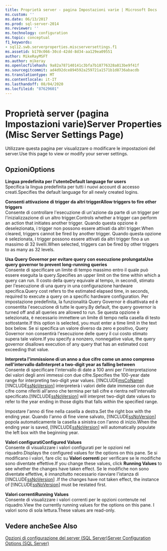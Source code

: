 ```yaml
---
title: Proprietà server - pagina Impostazioni varie | Microsoft Docs
ms.custom: ''
ms.date: 06/13/2017
ms.prod: sql-server-2014
ms.reviewer: ''
ms.technology: configuration
ms.topic: conceptual
f1_keywords:
- sql12.swb.serverproperties.miscserversettings.f1
ms.assetid: b170c066-30cd-42dd-8d34-aa129ea09551
author: MikeRayMSFT
ms.author: mikeray
ms.openlocfilehash: 9a82a787140141c3bfa7b18776328a813be9f41f
ms.sourcegitcommit: ad4d92dce894592a259721a1571b1d8736abacdb
ms.translationtype: MT
ms.contentlocale: it-IT
ms.lasthandoff: 08/04/2020
ms.locfileid: "87629601"
---
```

# <a name="server-properties-misc-server-settings-page"></a><span data-ttu-id="bf0c2-102">Proprietà server (pagina Impostazioni varie)</span><span class="sxs-lookup"><span data-stu-id="bf0c2-102">Server Properties (Misc Server Settings Page)</span></span>
  <span data-ttu-id="bf0c2-103">Utilizzare questa pagina per visualizzare o modificare le impostazioni del server.</span><span class="sxs-lookup"><span data-stu-id="bf0c2-103">Use this page to view or modify your server settings.</span></span>  
  
## <a name="options"></a><span data-ttu-id="bf0c2-104">Opzioni</span><span class="sxs-lookup"><span data-stu-id="bf0c2-104">Options</span></span>  
 <span data-ttu-id="bf0c2-105">**Lingua predefinita per l'utente**</span><span class="sxs-lookup"><span data-stu-id="bf0c2-105">**Default language for users**</span></span>  
 <span data-ttu-id="bf0c2-106">Specifica la lingua predefinita per tutti i nuovi account di accesso creati.</span><span class="sxs-lookup"><span data-stu-id="bf0c2-106">Specifies the default language for all newly created logins.</span></span>  
  
 <span data-ttu-id="bf0c2-107">**Consenti attivazione di trigger da altri trigger**</span><span class="sxs-lookup"><span data-stu-id="bf0c2-107">**Allow triggers to fire other triggers**</span></span>  
 <span data-ttu-id="bf0c2-108">Consente di controllare l'esecuzione di un'azione da parte di un trigger per l'inizializzazione di un altro trigger.</span><span class="sxs-lookup"><span data-stu-id="bf0c2-108">Controls whether a trigger can perform an action that initiates another trigger.</span></span> <span data-ttu-id="bf0c2-109">Quando questa opzione è deselezionata, i trigger non possono essere attivati da altri trigger.</span><span class="sxs-lookup"><span data-stu-id="bf0c2-109">When cleared, triggers cannot be fired by another trigger.</span></span> <span data-ttu-id="bf0c2-110">Quando questa opzione è selezionata, i trigger possono essere attivati da altri trigger fino a un massimo di 32 livelli.</span><span class="sxs-lookup"><span data-stu-id="bf0c2-110">When selected, triggers can be fired by other triggers to as many as 32 levels.</span></span>  
  
 <span data-ttu-id="bf0c2-111">**Usa Query Governor per evitare query con esecuzione prolungata**</span><span class="sxs-lookup"><span data-stu-id="bf0c2-111">**Use query governor to prevent long-running queries**</span></span>  
 <span data-ttu-id="bf0c2-112">Consente di specificare un limite di tempo massimo entro il quale può essere eseguita la query.</span><span class="sxs-lookup"><span data-stu-id="bf0c2-112">Specifies an upper limit on the time within which a query can run.</span></span> <span data-ttu-id="bf0c2-113">Il costo della query equivale al tempo, in secondi, stimato per l'esecuzione di una query in una configurazione hardware specifica.</span><span class="sxs-lookup"><span data-stu-id="bf0c2-113">Query cost refers to the estimated elapsed time, in seconds, required to execute a query on a specific hardware configuration.</span></span> <span data-ttu-id="bf0c2-114">Per impostazione predefinita, la funzionalità Query Governor è disattivata ed è consentita l'esecuzione di tutte le query.</span><span class="sxs-lookup"><span data-stu-id="bf0c2-114">By default, the query governor is turned off and all queries are allowed to run.</span></span> <span data-ttu-id="bf0c2-115">Se questa opzione è selezionata, è necessario immettere un limite di tempo nella casella di testo sottostante.</span><span class="sxs-lookup"><span data-stu-id="bf0c2-115">If this option is selected, you must enter a time limit in the text box below.</span></span> <span data-ttu-id="bf0c2-116">Se si specifica un valore diverso da zero e positivo, Query Governor non consentirà l'esecuzione delle query il cui costo stimato supera tale valore.</span><span class="sxs-lookup"><span data-stu-id="bf0c2-116">If you specify a nonzero, nonnegative value, the query governor disallows execution of any query that has an estimated cost exceeding that value.</span></span>  
  
 <span data-ttu-id="bf0c2-117">**Interpreta l'immissione di un anno a due cifre come un anno compreso nell'intervallo dal**</span><span class="sxs-lookup"><span data-stu-id="bf0c2-117">**Interpret a two-digit year as falling between**</span></span>  
 <span data-ttu-id="bf0c2-118">Consente di specificare l'intervallo di date a 100 anni per l'interpretazione dei valori degli anni immessi con due cifre.</span><span class="sxs-lookup"><span data-stu-id="bf0c2-118">Specifies the 100-year date range for interpreting two-digit year values.</span></span> [!INCLUDE[msCoName](../../includes/msconame-md.md)] <span data-ttu-id="bf0c2-119">[!INCLUDE[ssNoVersion](../../includes/ssnoversion-md.md)] interpreterà i valori delle date immesse con due cifre come riferiti all'anno che termina per tali cifre e rientra nell'intervallo specificato.</span><span class="sxs-lookup"><span data-stu-id="bf0c2-119">[!INCLUDE[ssNoVersion](../../includes/ssnoversion-md.md)] will interpret two-digit date values to refer to the year ending in those digits that falls within the specified range.</span></span>  
  
 <span data-ttu-id="bf0c2-120">Impostare l'anno di fine nella casella a destra.</span><span class="sxs-lookup"><span data-stu-id="bf0c2-120">Set the right box with the ending year.</span></span> <span data-ttu-id="bf0c2-121">Quando l'anno di fine viene salvato, [!INCLUDE[ssNoVersion](../../includes/ssnoversion-md.md)] popola automaticamente la casella a sinistra con l'anno di inizio.</span><span class="sxs-lookup"><span data-stu-id="bf0c2-121">When the ending year is saved, [!INCLUDE[ssNoVersion](../../includes/ssnoversion-md.md)] will automatically populate the left box with the beginning year.</span></span>  
  
 <span data-ttu-id="bf0c2-122">**Valori configurati**</span><span class="sxs-lookup"><span data-stu-id="bf0c2-122">**Configured Values**</span></span>  
 <span data-ttu-id="bf0c2-123">Consente di visualizzare i valori configurati per le opzioni nel riquadro.</span><span class="sxs-lookup"><span data-stu-id="bf0c2-123">Displays the configured values for the options on this pane.</span></span> <span data-ttu-id="bf0c2-124">Se si modificano i valori, fare clic su **Valori correnti** per verificare se le modifiche sono diventate effettive.</span><span class="sxs-lookup"><span data-stu-id="bf0c2-124">If you change these values, click **Running Values** to see whether the changes have taken effect.</span></span> <span data-ttu-id="bf0c2-125">Se le modifiche non sono diventate effettive, è innanzitutto necessario riavviare l'istanza di [!INCLUDE[ssNoVersion](../../includes/ssnoversion-md.md)] .</span><span class="sxs-lookup"><span data-stu-id="bf0c2-125">If the changes have not taken effect, the instance of [!INCLUDE[ssNoVersion](../../includes/ssnoversion-md.md)] must be restated first.</span></span>  
  
 <span data-ttu-id="bf0c2-126">**Valori correnti**</span><span class="sxs-lookup"><span data-stu-id="bf0c2-126">**Running Values**</span></span>  
 <span data-ttu-id="bf0c2-127">Consente di visualizzare i valori correnti per le opzioni contenute nel riquadro.</span><span class="sxs-lookup"><span data-stu-id="bf0c2-127">View the currently running values for the options on this pane.</span></span> <span data-ttu-id="bf0c2-128">I valori sono di sola lettura.</span><span class="sxs-lookup"><span data-stu-id="bf0c2-128">These values are read-only.</span></span>  
  
## <a name="see-also"></a><span data-ttu-id="bf0c2-129">Vedere anche</span><span class="sxs-lookup"><span data-stu-id="bf0c2-129">See Also</span></span>  
 [<span data-ttu-id="bf0c2-130">Opzioni di configurazione del server &#40;SQL Server&#41;</span><span class="sxs-lookup"><span data-stu-id="bf0c2-130">Server Configuration Options &#40;SQL Server&#41;</span></span>](server-configuration-options-sql-server.md)  
  
  
